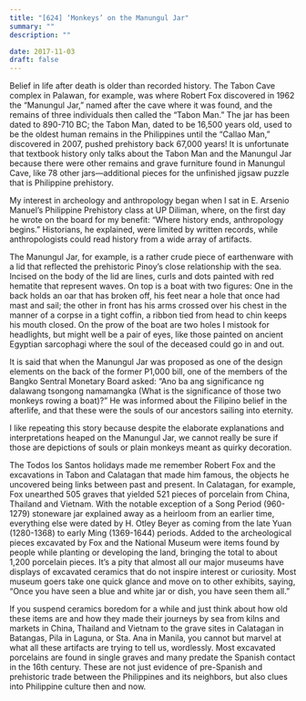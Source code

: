 ```yaml
---
title: "[624] ‘Monkeys’ on the Manungul Jar"
summary: ""
description: ""

date: 2017-11-03
draft: false
---
```


Belief in life after death is older than recorded history. The Tabon Cave complex in Palawan, for example, was where Robert Fox discovered in 1962 the “Manungul Jar,” named after the cave where it was found, and the remains of three individuals then called the “Tabon Man.” The jar has been dated to 890-710 BC; the Tabon Man, dated to be 16,500 years old, used to be the oldest human remains in the Philippines until the “Callao Man,” discovered in 2007, pushed prehistory back 67,000 years! It is unfortunate that textbook history only talks about the Tabon Man and the Manungul Jar because there were other remains and grave furniture found in Manungul Cave, like 78 other jars—additional pieces for the unfinished jigsaw puzzle that is Philippine prehistory.

My interest in archeology and anthropology began when I sat in E. Arsenio Manuel’s Philippine Prehistory class at UP Diliman, where, on the first day he wrote on the board for my benefit: “Where history ends, anthropology begins.” Historians, he explained, were limited by written records, while anthropologists could read history from a wide array of artifacts.

The Manungul Jar, for example, is a rather crude piece of earthenware with a lid that reflected the prehistoric Pinoy’s close relationship with the sea. Incised on the body of the lid are lines, curls and dots painted with red hematite that represent waves. On top is a boat with two figures: One in the back holds an oar that has broken off, his feet near a hole that once had mast and sail; the other in front has his arms crossed over his chest in the manner of a corpse in a tight coffin, a ribbon tied from head to chin keeps his mouth closed. On the prow of the boat are two holes I mistook for headlights, but might well be a pair of eyes, like those painted on ancient Egyptian sarcophagi where the soul of the deceased could go in and out.

It is said that when the Manungul Jar was proposed as one of the design elements on the back of the former P1,000 bill, one of the members of the Bangko Sentral Monetary Board asked: “Ano ba ang significance ng dalawang tsongong namamangka (What is the significance of those two monkeys rowing a boat)?” He was informed about the Filipino belief in the afterlife, and that these were the souls of our ancestors sailing into eternity.

I like repeating this story because despite the elaborate explanations and interpretations heaped on the Manungul Jar, we cannot really be sure if those are depictions of souls or plain monkeys meant as quirky decoration.

The Todos los Santos holidays made me remember Robert Fox and the excavations in Tabon and Calatagan that made him famous, the objects he uncovered being links between past and present. In Calatagan, for example, Fox unearthed 505 graves that yielded 521 pieces of porcelain from China, Thailand and Vietnam. With the notable exception of a Song Period (960-1279) stoneware jar explained away as a heirloom from an earlier time, everything else were dated by H. Otley Beyer as coming from the late Yuan (1280-1368) to early Ming (1369-1644) periods. Added to the archeological pieces excavated by Fox and the National Museum were items found by people while planting or developing the land, bringing the total to about 1,200 porcelain pieces. It’s a pity that almost all our major museums have displays of excavated ceramics that do not inspire interest or curiosity. Most museum goers take one quick glance and move on to other exhibits, saying, “Once you have seen a blue and white jar or dish, you have seen them all.”

If you suspend ceramics boredom for a while and just think about how old these items are and how they made their journeys by sea from kilns and markets in China, Thailand and Vietnam to the grave sites in Calatagan in Batangas, Pila in Laguna, or Sta. Ana in Manila, you cannot but marvel at what all these artifacts are trying to tell us, wordlessly. Most excavated porcelains are found in single graves and many predate the Spanish contact in the 16th century. These are not just evidence of pre-Spanish and prehistoric trade between the Philippines and its neighbors, but also clues into Philippine culture then and now.
